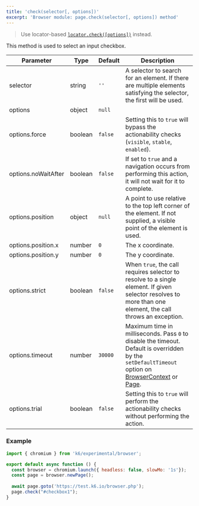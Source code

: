 ```yaml
---
title: 'check(selector[, options])'
excerpt: 'Browser module: page.check(selector[, options]) method'
---
```


<Blockquote mod="note" title="">

Use locator-based [`locator.check([options])`](/javascript-api/k6-experimental/browser/locator/check/) instead.

</Blockquote>

This method is used to select an input checkbox.

<TableWithNestedRows>

| Parameter           | Type    | Default | Description                                                                                                                                                                                                                           |
|---------------------|---------|---------|---------------------------------------------------------------------------------------------------------------------------------------------------------------------------------------------------------------------------------------|
| selector            | string  | `''`    |  A selector to search for an element. If there are multiple elements satisfying the selector, the first will be used.                                                                                                                 |
| options             | object  | `null`  |                                                                                                                                                                                                                                       |
| options.force       | boolean | `false` | Setting this to `true` will bypass the actionability checks (`visible`, `stable`, `enabled`).                                                                                                                                         |
| options.noWaitAfter | boolean | `false` | If set to `true` and a navigation occurs from performing this action, it will not wait for it to complete.                                                                                                                            |
| options.position    | object  | `null`  | A point to use relative to the top left corner of the element. If not supplied, a visible point of the element is used.                                                                                                               |
| options.position.x  | number  | `0`     | The x coordinate.                                                                                                                                                                                                                     |
| options.position.y  | number  | `0`     | The y coordinate.                                                                                                                                                                                                                     |
| options.strict      | boolean | `false` | When `true`, the call requires selector to resolve to a single element. If given selector resolves to more than one element, the call throws an exception.                                                                            |
| options.timeout | number | `30000` | Maximum time in milliseconds. Pass `0` to disable the timeout. Default is overridden by the `setDefaultTimeout` option on [BrowserContext](/javascript-api/k6-experimental/browser/browsercontext/) or [Page](/javascript-api/k6-experimental/browser/page/). |
| options.trial       | boolean | `false` | Setting this to `true` will perform the actionability checks without performing the action.                                                                                                                                           |

</TableWithNestedRows>

### Example

<CodeGroup labels={[]}>

```javascript
import { chromium } from 'k6/experimental/browser';

export default async function () {
  const browser = chromium.launch({ headless: false, slowMo: '1s'});
  const page = browser.newPage();
  
  await page.goto('https://test.k6.io/browser.php');
  page.check("#checkbox1");
}
```

</CodeGroup>